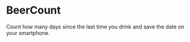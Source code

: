 # BeerCount
Count how many days since the last time you drink and save the date on your smartphone.
